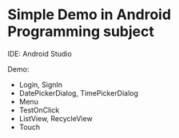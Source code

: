 # Simple Demo in Android Programming subject
IDE: Android Studio


Demo:
- Login, SignIn
- DatePickerDialog, TimePickerDialog
- Menu
- TestOnClick
- ListView, RecycleView
- Touch
